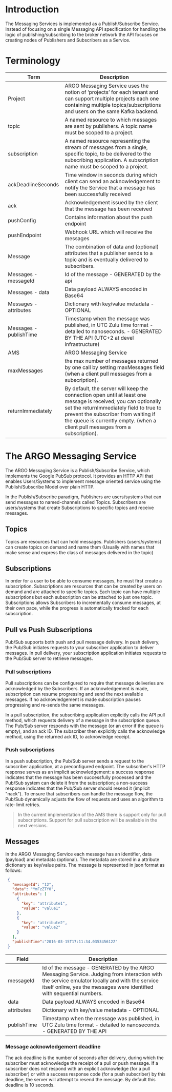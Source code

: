 # Introduction

The Messaging Services is implemented as a Publish/Subscribe Service. Instead of focusing on a single Messaging API specification for handling the logic of publishing/subscribing to the broker network the API focuses on creating nodes of Publishers and Subscribers as a Service.


# Terminology

Term | Description
-----| --------------
Project | ARGO Messaging Service uses the notion of ‘projects’ for each tenant and can support multiple projects each one containing multiple topics/subscriptions and users on the same Kafka backend.
topic |A named resource to which messages are sent by publishers. A topic name must be scoped to a project.
subscription | A named resource representing the stream of messages from a single, specific topic, to be delivered to the subscribing application. A subscription name  must be scoped to a project.
ackDeadlineSeconds | Time window in seconds during which client can send an acknowledgement to notify the Service that a message has been successfully received
ack | Acknowledgement issued by the client that the message has been received
pushConfig |Contains information about the push endpoint
pushEndpoint | Webhook URL which will receive the messages
Message | The combination of data and (optional) attributes that a publisher sends to a topic and is eventually delivered to subscribers.
Messages - messageId | Id of the message - GENERATED by the api
Messages - data | Data payload ALWAYS encoded in Base64
Messages - attributes | Dictionary with key/value metadata - OPTIONAL
Messages - publishTime | Timestamp when the message was published, in UTC Zulu time format - detailed to nanoseconds. - GENERATED BY THE API (UTC+2 at devel infrastructure)
AMS | ARGO Messaging Service
maxMessages| the max number of messages returned by one call by setting maxMessages field (when a client pull messages from a subscription).
returnImmediately| By default, the server will keep the connection open until at least one message is received; you can optionally set the returnImmediately field to true to prevent the subscriber from waiting if the queue is currently empty. (when a client pull messages from a subscription).


# The ARGO Messaging Service
The ARGO Messaging Service is a Publish/Subscribe Service, which implements the Google PubSub protocol. It provides an HTTP API that enables Users/Systems to implement message oriented service using the Publish/Subscribe Model over plain HTTP.

In the Publish/Subscribe paradigm, Publishers are users/systems that can send messages to named-channels called Topics. Subscribers are users/systems that create Subscriptions to specific topics and receive messages.


## Topics
Topics are resources that can hold messages. Publishers (users/systems) can create topics on demand and name them (Usually with names that make sense and express the class of messages delivered in the topic)

## Subscriptions
In order for a user to be able to consume messages, he must first create a subscription. Subscriptions are resources that can be created by users   on demand and are attached to specific topics. Each topic can have multiple subscriptions but each subscription can be attached to just one topic. Subscriptions allows Subscribers to incrementally consume messages, at their own pace, while the progress is automatically tracked for each subscription.

## Pull vs Push Subscriptions
Pub/Sub supports both push and pull message delivery. In push delivery, the Pub/Sub initiates requests to your subscriber application to deliver messages. In pull delivery, your subscription application initiates requests to the Pub/Sub server to retrieve messages.

### Pull subscriptions

Pull subscriptions can be configured to require that message deliveries are acknowledged by the Subscribers. If an acknowledgement is made, subscription can resume progressing and send the next available messages. If no acknowledgement is made subscription pauses progressing and re-sends the same messages.

In a pull subscription, the subscribing application explicitly calls the API pull method, which requests delivery of a message in the subscription queue. The Pub/Sub server responds with the message (or an error if the queue is empty), and an ack ID. The subscriber then explicitly calls the acknowledge method, using the returned ack ID, to acknowledge receipt.


### Push subscriptions
In a push subscription, the Pub/Sub server sends a request to the subscriber application, at a preconfigured endpoint. The subscriber's HTTP response serves as an implicit acknowledgement: a success response indicates that the message has been successfully processed and the Pub/Sub system can delete it from the subscription; a non-success response indicates that the Pub/Sub server should resend it (implicit "nack"). To ensure that subscribers can handle the message flow, the Pub/Sub dynamically adjusts the flow of requests and uses an algorithm to rate-limit retries.


> In the current implementation of the AMS there is support only for pull subscriptions.
> Support for pull subscription will be available in the next versions.

## Messages

In the ARGO Messaging Service each message has an identifier, data (payload) and metadata (optional). The metadata are stored in a attribute dictionary as key/value pairs. The message is represented in json format as follows:

```json
 {
   "messageId": "12",
   "data": "YmFzZTY0",
   "attributes": [
     {
       "key": "attribute1",
       "value": "value1"
     },
     {
       "key": "attribute2",
       "value": "value2"
     }
   ],
   "publishTime":"2016-03-15T17:11:34.035345612Z"  
 }
```


Field | Description
----- | -----------
messageId |  Id of the message - GENERATED by the ARGO Messaging Service. Judging from interaction with the service emulator locally and with the service itself online, yes the messages were identified with sequential numbers.
data |  Data payload ALWAYS encoded in Base64
attributes |  Dictionary with key/value metadata - OPTIONAL
publishTime |  Timestamp when the message was published, in UTC Zulu time format - detailed to nanoseconds. - GENERATED BY THE API


### Message acknowledgement deadline
The ack deadline is the number of seconds after delivery, during which the subscriber must acknowledge the receipt of a pull or push message. If a subscriber does not respond with an explicit acknowledge (for a pull subscriber) or with a success response code (for a push subscriber) by this deadline, the server will attempt to resend the message. By default this deadline is 10 seconds.
